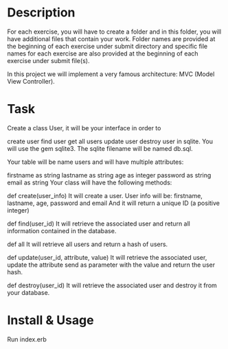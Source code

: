 # Description

For each exercise, you will have to create a folder and in this folder, you will have additional files that contain your work. Folder names are provided at the beginning of each exercise under submit directory and specific file names for each exercise are also provided at the beginning of each exercise under submit file(s).

In this project we will implement a very famous architecture: MVC (Model View Controller).

# Task

Create a class User, it will be your interface in order to

create user
find user
get all users
update user
destroy user in sqlite.
You will use the gem sqlite3. The sqlite filename will be named db.sql.

Your table will be name users and will have multiple attributes:

firstname as string
lastname as string
age as integer
password as string
email as string
Your class will have the following methods:

def create(user_info) It will create a user. User info will be: firstname, lastname, age, password and email And it will return a unique ID (a positive integer)

def find(user_id) It will retrieve the associated user and return all information contained in the database.

def all It will retrieve all users and return a hash of users.

def update(user_id, attribute, value) It will retrieve the associated user, update the attribute send as parameter with the value and return the user hash.

def destroy(user_id) It will retrieve the associated user and destroy it from your database.

# Install & Usage
Run index.erb